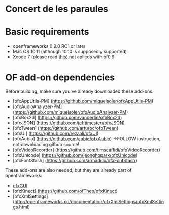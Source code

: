 # Concert de les paraules

# Basic requirements

* openframeworks 0.9.0 RC1 or later
* Mac OS 10.11 (although 10.10 is supposedly supported)
* Xcode 7 (please read [this](http://forum.openframeworks.cc/t/warning-before-upgrading-to-xcode-7/20755)) not aplieds with of0.9

# OF add-on dependencies

Before building, make sure you've already downloaded these add-ons:

* [ofxAppUtils-PM] (https://github.com/miquelsoler/ofxAppUtils-PM)
* [ofxAudioAnalyzer-PM] (https://github.com/miquelsoler/ofxAudioAnalyzer-PM)
* [ofxBox2d] (https://github.com/vanderlin/ofxBox2d)
* [ofxJSON] (https://github.com/jefftimesten/ofxJSON)
* [ofxTween] (https://github.com/arturoc/ofxTween)
* [ofxUI] (https://github.com/rezaali/ofxUI)
* [ofxAubio] (https://github.com/aubio/ofxAubio) ->FOLLOW instruction, not downloading github source!
* [ofxVideoRecorder] (https://github.com/timscaffidi/ofxVideoRecorder)
* [ofxUnicode] (https://github.com/jeonghopark/ofxUnicode)
* [ofxFontStash] (https://github.com/armadillu/ofxFontStash)

These add-ons are also needed, but they are already part of openframeworks:
* [ofxGUI](http://openframeworks.cc/documentation/ofxGui/ofxGui.html)
* [ofxKinect] (https://github.com/ofTheo/ofxKinect)
* [ofxXmlSettings] (http://openframeworks.cc/documentation/ofxXmlSettings/ofxXmlSettings.html)
